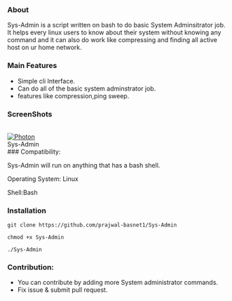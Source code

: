 ### About
Sys-Admin is a script written on bash to do basic System Adminsitrator job. It helps every linux users to know about their system without knowing any command and it can also do work like compressing and finding all active host on ur home network.
### Main Features
 - Simple cli Interface.
 - Can do all of the basic system adminstrator job.
 - features like compression,ping sweep.

### ScreenShots
  <br>
  <a href="https://github.com/prajwal-basnet1/Sys-Admin"><img src="https://i.ibb.co/qkgJ24Q/Screenshot-at-2021-08-16-22-32-48.png" alt="Photon"></a>
  <br>
  Sys-Admin
  <br>
</h1>
### Compatibility:

Sys-Admin will run on anything that has a bash shell.

Operating System: Linux

Shell:Bash

### Installation
```
git clone https://github.com/prajwal-basnet1/Sys-Admin

chmod +x Sys-Admin

./Sys-Admin
```

### Contribution:
- You can contribute by adding more System administrator commands.
- Fix issue & submit pull request.

